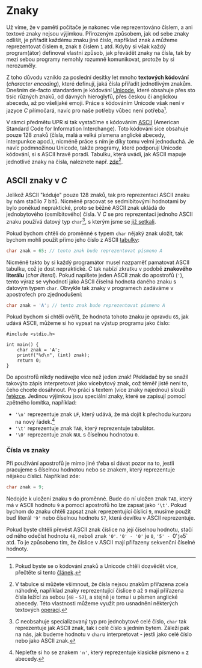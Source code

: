 # Znaky
Už víme, že v paměti počítače je nakonec vše reprezentováno číslem, a ani textové znaky
nejsou výjimkou. Přirozeným způsobem, jak od sebe znaky odlišit, je přiřadit každému znaku jiné číslo,
například znak `A` můžeme reprezentovat číslem `0`, znak `B` číslem `1` atd. Kdyby si však každý
program(átor) definoval vlastní způsob, jak převádět znaky na čísla, tak by mezi sebou programy
nemohly rozumně komunikovat, protože by si nerozuměly.

Z toho důvodu vzniklo za poslední desítky let mnoho **textových kódování**
(*character encoding*), které definují, jaká čísla přiřadit jednotlivým znakům. Dnešním de-facto
standardem je kódování [Unicode](https://en.wikipedia.org/wiki/Unicode), které obsahuje přes sto tisíc
různých znaků, od dávných hieroglyfů, přes českou či anglickou abecedu, až po všelijaké emoji.
Práce s kódováním Unicode však není v jazyce *C* přímočará, navíc pro naše potřeby vůbec není potřeba[^1].

[^1]: Pokud byste se o kódování znaků a Unicode chtěli dozvědět více, přečtěte si tento
[článek](https://kunststube.net/encoding/). 

V rámci předmětu UPR si tak vystačíme s kódováním [ASCII](https://en.wikipedia.org/wiki/ASCII)
(American Standard Code for Information Interchange). Toto kódování sice obsahuje pouze 128 znaků
(čísla, malá a velká písmena anglické abecedy, interpunkce apod.), nicméně práce s ním je díky tomu
velmi jednoduchá. Je navíc podmnožinou Unicode, takže programy, které podporují Unicode kódování, si
s ASCII hravě poradí. Tabulku, která uvádí, jak ASCII mapuje jednotlivé znaky na čísla, naleznete např.
[zde](https://www.asciitable.com/)[^2].

[^2]: V tabulce si můžete všimnout, že čísla nejsou znakům přiřazena
zcela náhodně, například znaky reprezentující číslice `0` až `9` mají přiřazena čísla ležící za sebou
(`48` - `57`), a stejně je tomu i u písmen anglické abecedy. Této vlastnosti můžeme využít pro
usnadnění některých textových [operací](../../ulohy/retezce.md#převod-textu-na-číslo).

## ASCII znaky v *C*
Jelikož ASCII "kóduje" pouze 128 znaků, tak pro reprezentaci ASCII znaku by nám stačilo 7 bitů.
Nicméně pracovat se sedmibitovými hodnotami by bylo poněkud nepraktické, proto se běžně ASCII znak
ukládá do jednobytového (osmibitového) čísla. V *C* se pro reprezentaci jednoho ASCII znaku používá
datový typ `char`[^3], s kterým jsme se
[již setkali](../datove_typy/celociselne_typy.md).

[^3]: *C* neobsahuje specializovaný typ pro jednobytové celé číslo, `char` tak reprezentuje jak
ASCII znak, tak i celé číslo s jedním bytem. Záleží pak na nás, jak budeme hodnotu v `char`u
interpretovat - jestli jako celé číslo nebo jako ASCII znak.

Pokud bychom chtěli do proměnné s typem `char` nějaký znak uložit, tak bychom mohli použít přímo
jeho číslo z ASCII [tabulky](https://www.asciitable.com/):
```c
char znak = 65; // tento znak bude reprezentovat písmeno A
```
Nicméně takto by si každý programátor musel nazpaměť pamatovat ASCII tabulku, což je dost nepraktické.
*C* tak nabízí zkratku v podobě **znakového literálu** (*char literal*). Pokud napíšete jeden ASCII
znak do apostrofů (`'`), tento výraz se vyhodnotí jako ASCII číselná hodnota daného znaku s datovým
typem `char`. Obvykle tak znaky v programech zadáváme v apostrofech pro zjednodušení:
```c
char znak = 'A'; // tento znak bude reprezentovat písmeno A
```
Pokud bychom si chtěli ověřit, že hodnota tohoto znaku je opravdu `65`, jak udává ASCII, můžeme
si ho vypsat na výstup programu jako číslo:
```c,editable,mainbody
#include <stdio.h>

int main() {
    char znak = 'A';
    printf("%d\n", (int) znak);
    return 0;
}
```

Do apostrofů nikdy nedávejte více než jeden znak! Překladač by se snažil takovýto zápis interpretovat
jako vícebytový znak, což téměř jistě není to, čeho chcete dosáhnout. Pro práci s textem (více znaky
najednou) slouží [řetězce](retezce.md). Jedinou výjimkou jsou speciální znaky, které se zapisují
pomocí zpětného lomítka, například:
- `'\n'` reprezentuje znak `LF`, který udává, že má dojít k přechodu kurzoru na nový řádek.[^4]
- `'\t'` reprezentuje znak `TAB`, který reprezentuje tabulátor.
- `'\0'` reprezentuje znak `NUL` s číselnou hodnotou `0`.

[^4]: Nepleťte si ho se znakem `'n'`, který reprezentuje klasické písmeno `n` z abecedy.

### Čísla vs znaky
Při používání apostrofů je mimo jiné třeba si dávat pozor na to, jestli pracujeme s číselnou
hodnotou nebo se znakem, který reprezentuje nějakou číslici. Například zde:
```c
char znak = 9;
```
Nedojde k uložení znaku `9` do proměnné. Bude do ní uložen znak `TAB`, který má v ASCII hodnotu `9`
a pomocí apostrofů ho lze zapsat jako `'\t'`. Pokud bychom do znaku chtěli zapsat znak reprezentující
číslici `9`, musíme použít buď literál `'9'` nebo číselnou hodnotu `57`, která devítku v ASCII
reprezentuje.

Pokud byste chtěli převést ASCII znak číslice na její číselnou hodnotu, stačí od něho odečíst hodnotu
`48`, neboli znak `'0'`. `'0' - '0'` je `0`, `'5' - `0'` je `5` atd. To je způsobeno tím, že číslice
v ASCII mají přiřazeny sekvenční číselné hodnoty.
